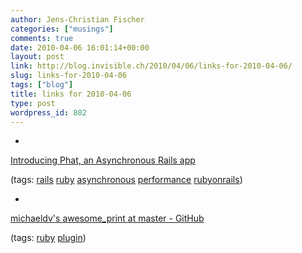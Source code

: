 ```yaml
---
author: Jens-Christian Fischer
categories: ["musings"]
comments: true
date: 2010-04-06 16:01:14+00:00
layout: post
link: http://blog.invisible.ch/2010/04/06/links-for-2010-04-06/
slug: links-for-2010-04-06
tags: ["blog"]
title: links for 2010-04-06
type: post
wordpress_id: 802
---
```


  * 
                

[Introducing Phat, an Asynchronous Rails app](http://www.mikeperham.com/2010/04/03/introducing-phat-an-asynchronous-rails-app/)


                
                

(tags: [rails](http://delicious.com/jaycee/rails) [ruby](http://delicious.com/jaycee/ruby) [asynchronous](http://delicious.com/jaycee/asynchronous) [performance](http://delicious.com/jaycee/performance) [rubyonrails](http://delicious.com/jaycee/rubyonrails))


            
  * 
                

[michaeldv's awesome_print at master - GitHub](http://github.com/michaeldv/awesome_print)


                
                

(tags: [ruby](http://delicious.com/jaycee/ruby) [plugin](http://delicious.com/jaycee/plugin))


            
